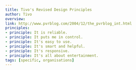 ```yaml
---
title: Tivo's Revised Design Principles
author: Tivo
overview:
link: http://www.pvrblog.com/2004/12/the_pvrblog_int.html
principles:
- principle: It is reliable.
- principle: It puts me in control.
- principle: It's easy to use.
- principle: It's smart and helpful.
- principle: It's responsive.
- principle: It's all about entertainment.
tags: [specific, organisations]
---
```

